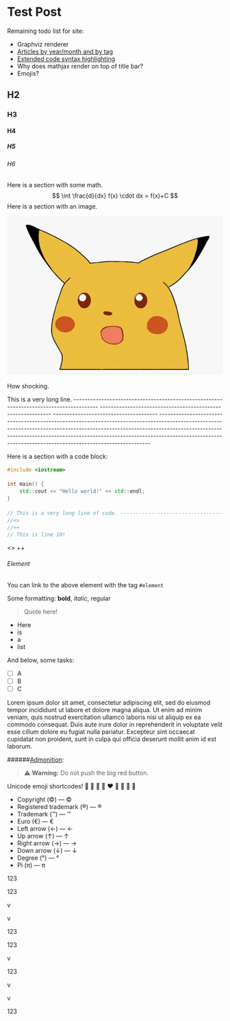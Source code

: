 # Test Post

Remaining todo list for site:
 - Graphviz renderer
 - [Articles by year/month and by tag](https://developer.mozilla.org/en-US/docs/Web/HTML/Element/details)
 - [Extended code syntax highlighting](https://www.markdownguide.org/extended-syntax/#syntax-highlighting)
 - Why does mathjax render on top of title bar?
 - Emojis?

## H2

### H3

#### H4

##### H5

###### H6

Here is a section with some math.
$$
\int \frac{d}{dx} f(x) \cdot dx = f(x)+C
$$
Here is a section with an image.

![image-20240626192502524](assets/image-20240626192502524.png)

How shocking.

This is a very long line. --------------------------------------------------------------------------------------- ------------------------------------------------------------ -------------------------------------- ---------------------------------------------------------------------------------------------------------------------------------------------------------------------------------------------------------------------------------------------------------------------------------------------------------------------

Here is a section with a code block:

```c++
#include <iostream>

int main() {
	std::cout << "Hello world!" << std::endl;
}

// This is a very long line of code. -----------------------------------------------------------------------------------------------------------------------------------------------------------------------------------------------------------------------------------------------------------------------------------------------------
//<>
//++
// This is line 10!
```

<>
++

###### Element

You can link to the above element with the tag `#element`

Some formatting: **bold**, *italic*, regular

> Quote here!

- Here
- is
- a
- list

And below, some tasks:

- [ ] A
- [ ] B
- [ ] C

Lorem ipsum dolor sit amet, consectetur adipiscing elit, sed do eiusmod tempor incididunt ut labore et dolore magna aliqua. Ut enim ad minim veniam, quis nostrud exercitation ullamco laboris nisi ut aliquip ex ea commodo consequat. Duis aute irure dolor in reprehenderit in voluptate velit esse cillum dolore eu fugiat nulla pariatur. Excepteur sint occaecat cupidatat non proident, sunt in culpa qui officia deserunt mollit anim id est laborum.

######[Admonition](https://www.markdownguide.org/hacks/#admonitions):

> :warning: **Warning:** Do not push the big red button.

Unicode emoji shortcodes! :purple_heart: :blue_heart: :green_heart: :yellow_heart: :heart: :yellow_heart: :green_heart: :blue_heart: :purple_heart:


 - Copyright (©) — &copy;
 - Registered trademark (®) — &reg;
 - Trademark (™) — &trade;
 - Euro (€) — &euro;
 - Left arrow (←) — &larr;
 - Up arrow (↑) — &uarr;
 - Right arrow (→) — &rarr;
 - Down arrow (↓) — &darr;
 - Degree (°) — &#176;
 - Pi (π) — &#960;


123

123

v

v

123

123

v

123

v

v

123